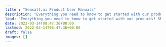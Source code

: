 ```yaml
---
title : "Seasalt.ai Product User Manuals"
description: "Everything you need to know to get started with our products! Sharpen your skills and explore new ways to use Conversational AI."
lead: "Everything you need to know to get started with our products! Sharpen your skills and explore new ways to use Conversational AI."
date: 2022-03-14T08:47:36+00:00
lastmod: 2022-03-14T08:47:36+00:00
draft: false
images: []
---
```

